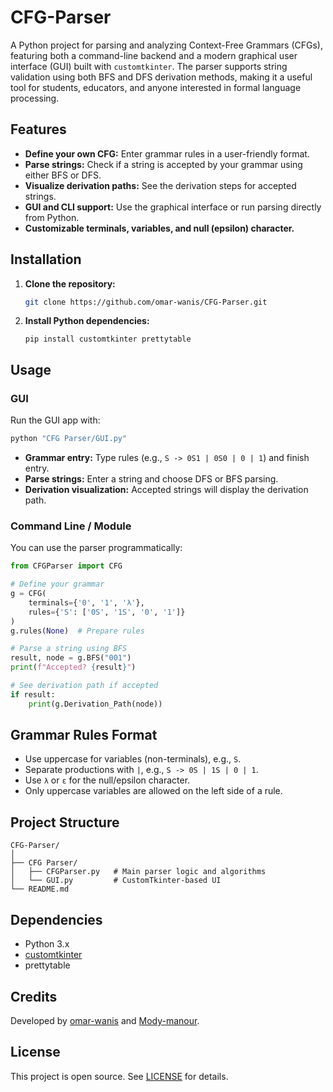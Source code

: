 # CFG-Parser

A Python project for parsing and analyzing Context-Free Grammars (CFGs), featuring both a command-line backend and a modern graphical user interface (GUI) built with `customtkinter`. The parser supports string validation using both BFS and DFS derivation methods, making it a useful tool for students, educators, and anyone interested in formal language processing.

## Features

- **Define your own CFG:** Enter grammar rules in a user-friendly format.
- **Parse strings:** Check if a string is accepted by your grammar using either BFS or DFS.
- **Visualize derivation paths:** See the derivation steps for accepted strings.
- **GUI and CLI support:** Use the graphical interface or run parsing directly from Python.
- **Customizable terminals, variables, and null (epsilon) character.**

## Installation

1. **Clone the repository:**

   ```bash
   git clone https://github.com/omar-wanis/CFG-Parser.git
   
   ```

2. **Install Python dependencies:**

   ```
   pip install customtkinter prettytable
   ```

## Usage

### GUI

Run the GUI app with:

```bash
python "CFG Parser/GUI.py"
```

- **Grammar entry:** Type rules (e.g., `S -> 0S1 | 0S0 | 0 | 1`) and finish entry.
- **Parse strings:** Enter a string and choose DFS or BFS parsing.
- **Derivation visualization:** Accepted strings will display the derivation path.

### Command Line / Module

You can use the parser programmatically:

```python
from CFGParser import CFG

# Define your grammar
g = CFG(
    terminals={'0', '1', 'λ'}, 
    rules={'S': ['0S', '1S', '0', '1']}
)
g.rules(None)  # Prepare rules

# Parse a string using BFS
result, node = g.BFS("001")
print(f"Accepted? {result}")

# See derivation path if accepted
if result:
    print(g.Derivation_Path(node))
```

## Grammar Rules Format

- Use uppercase for variables (non-terminals), e.g., `S`.
- Separate productions with `|`, e.g., `S -> 0S | 1S | 0 | 1`.
- Use `λ` or `ε` for the null/epsilon character.
- Only uppercase variables are allowed on the left side of a rule.

## Project Structure

```
CFG-Parser/
│
├── CFG Parser/
│   ├── CFGParser.py   # Main parser logic and algorithms
│   └── GUI.py         # CustomTkinter-based UI
└── README.md
```

## Dependencies

- Python 3.x
- [customtkinter](https://github.com/TomSchimansky/CustomTkinter)
- prettytable

## Credits

Developed by [omar-wanis](https://github.com/omar-wanis) and [Mody-manour](https://github.com/Modymanour).

## License

This project is open source. See [LICENSE](LICENSE) for details.
